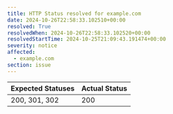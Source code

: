 ```yaml
---
title: HTTP Status resolved for example.com
date: 2024-10-26T22:58:33.102510+00:00
resolved: True
resolvedWhen: 2024-10-26T22:58:33.102520+00:00
resolvedStartTime: 2024-10-25T21:09:43.191474+00:00
severity: notice
affected:
  - example.com
section: issue
---
```


| Expected Statuses | Actual Status  |
|-------------------|----------------|
| 200, 301, 302 | 200 |
